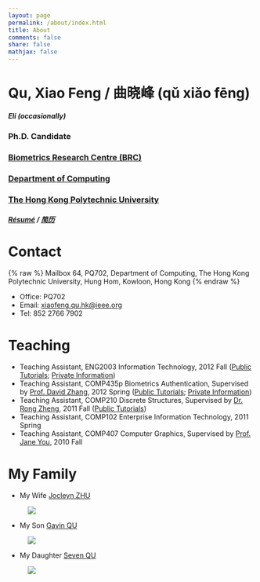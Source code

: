 ```yaml
---
layout: page
permalink: /about/index.html
title: About
comments: false
share: false
mathjax: false
---
```


# Qu, Xiao Feng / 曲晓峰 (qǔ xiǎo fēng) 

##### Eli (occasionally)

### Ph.D. Candidate

### [Biometrics Research Centre (BRC)](http://www4.comp.polyu.edu.hk/~biometrics)
### [Department of Computing](http://www.comp.polyu.edu.hk)
### [The Hong Kong Polytechnic University](http://www.polyu.edu.hk)


##### [Résumé](https://github.com/quxiaofeng/mycv/raw/master/cleancv.pdf) / [简历](https://github.com/quxiaofeng/mycv/raw/master/cleancv_cn.pdf)

# Contact

{% raw %}
    Mailbox 64, PQ702,
    Department of Computing,
    The Hong Kong Polytechnic University,
    Hung Hom, Kowloon, Hong Kong
{% endraw %}

+ Office: PQ702
+ Email: xiaofeng.qu.hk@ieee.org
+ Tel: 852 2766 7902

# Teaching

+ Teaching Assistant, ENG2003 Information Technology, 2012 Fall (<a href="https://github.com/quxiaofeng/eng2003" target="_blank">Public Tutorials</a>; <a href="https://bitbucket.org/quxiaofeng/eng2003" target="_blank">Private Information</a>)
+ Teaching Assistant, COMP435p Biometrics Authentication, Supervised by [Prof. David Zhang](http://www4.comp.polyu.edu.hk/~csdzhang/), 2012 Spring (<a href="https://github.com/quxiaofeng/COMP435p" target="_blank">Public Tutorials</a>; <a href="https://bitbucket.org/quxiaofeng/comp435p" target="_blank">Private Information</a>)
+ Teaching Assistant, COMP210 Discrete Structures, Supervised by <a href="http://www.cas.mcmaster.ca/~rzheng/">Dr. Rong Zheng</a>, 2011 Fall (<a href="https://github.com/quxiaofeng/comp210tut" target="_blank">Public Tutorials</a>)
+ Teaching Assistant, COMP102 Enterprise Information Technology, 2011 Spring
+ Teaching Assistant, COMP407 Computer Graphics, Supervised by [Prof. Jane You](http://www4.comp.polyu.edu.hk/~csyjia/profile_JaneYou.pdf), 2010 Fall


# My Family

+ My Wife [Jocleyn ZHU](http://www.jocelynzhu.tk)

<figure><a href="http://www.jocelynzhu.tk"><img src="{{ site.url }}/images/jocelynzhu-400x400.jpg"></a></figure>

+ My Son [Gavin QU](http://www.gavinqu.tk)

<figure><a href="http://www.gavinqu.tk"><img src="{{ site.url }}/images/gavinqu-600x331.jpg"></a></figure>

+ My Daughter [Seven QU](http://www.sevenqu.tk)

<figure><a href="http://www.sevenqu.tk"><img src="{{ site.url }}/images/sevenqu.jpg"></a></figure>

